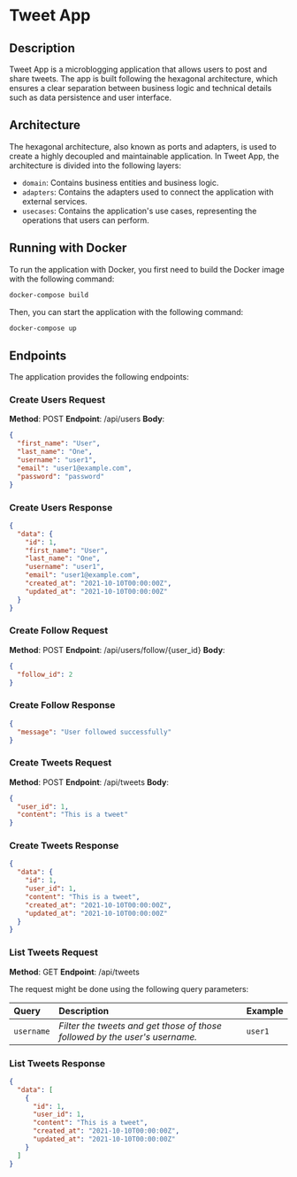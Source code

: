 # Tweet App

## Description

Tweet App is a microblogging application that allows users to post and share tweets. The app is built following the hexagonal architecture, which ensures a clear separation between business logic and technical details such as data persistence and user interface.

## Architecture

The hexagonal architecture, also known as ports and adapters, is used to create a highly decoupled and maintainable application. In Tweet App, the architecture is divided into the following layers:

- `domain`: Contains business entities and business logic.
- `adapters`: Contains the adapters used to connect the application with external services.
- `usecases`: Contains the application's use cases, representing the operations that users can perform.

## Running with Docker

To run the application with Docker, you first need to build the Docker image with the following command:

```sh
docker-compose build
```

Then, you can start the application with the following command:

```sh
docker-compose up
```

## Endpoints

The application provides the following endpoints:

### Create Users Request

**Method**: POST
**Endpoint**: /api/users
**Body**:

```json
{
  "first_name": "User",
  "last_name": "One",
  "username": "user1",
  "email": "user1@example.com",
  "password": "password"
}
```

### Create Users Response

```json
{
  "data": {
    "id": 1,
    "first_name": "User",
    "last_name": "One",
    "username": "user1",
    "email": "user1@example.com",
    "created_at": "2021-10-10T00:00:00Z",
    "updated_at": "2021-10-10T00:00:00Z"
  }
}
```

### Create Follow Request

**Method**: POST
**Endpoint**: /api/users/follow/{user_id}
**Body**:

```json
{
  "follow_id": 2
}
```

### Create Follow Response

```json
{
  "message": "User followed successfully"
}
```

### Create Tweets Request

**Method**: POST
**Endpoint**: /api/tweets
**Body**:

```json
{
  "user_id": 1,
  "content": "This is a tweet"
}
```

### Create Tweets Response

```json
{
  "data": {
    "id": 1,
    "user_id": 1,
    "content": "This is a tweet",
    "created_at": "2021-10-10T00:00:00Z",
    "updated_at": "2021-10-10T00:00:00Z"
  }
}
```

### List Tweets Request

**Method**: GET
**Endpoint**: /api/tweets

The request might be done using the following query parameters:

| Query      | Description                                                                 | Example |
| :--------- | :-------------------------------------------------------------------------- | :------ |
| `username` | _Filter the tweets and get those of those followed by the user's username._ | `user1` |

### List Tweets Response

```json
{
  "data": [
    {
      "id": 1,
      "user_id": 1,
      "content": "This is a tweet",
      "created_at": "2021-10-10T00:00:00Z",
      "updated_at": "2021-10-10T00:00:00Z"
    }
  ]
}
```
